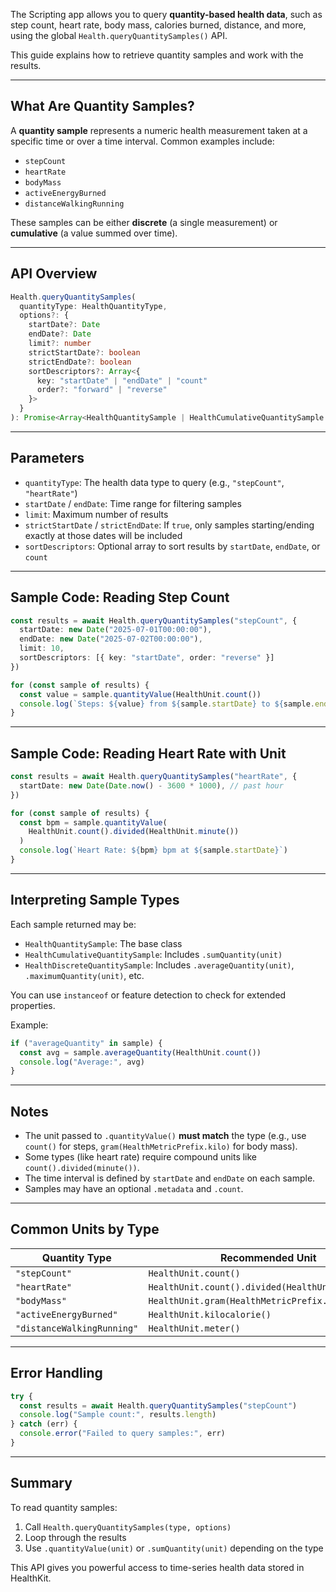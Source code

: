 The Scripting app allows you to query **quantity-based health data**, such as step count, heart rate, body mass, calories burned, distance, and more, using the global `Health.queryQuantitySamples()` API.

This guide explains how to retrieve quantity samples and work with the results.

---

## What Are Quantity Samples?

A **quantity sample** represents a numeric health measurement taken at a specific time or over a time interval. Common examples include:

* `stepCount`
* `heartRate`
* `bodyMass`
* `activeEnergyBurned`
* `distanceWalkingRunning`

These samples can be either **discrete** (a single measurement) or **cumulative** (a value summed over time).

---

## API Overview

```ts
Health.queryQuantitySamples(
  quantityType: HealthQuantityType,
  options?: {
    startDate?: Date
    endDate?: Date
    limit?: number
    strictStartDate?: boolean
    strictEndDate?: boolean
    sortDescriptors?: Array<{
      key: "startDate" | "endDate" | "count"
      order?: "forward" | "reverse"
    }>
  }
): Promise<Array<HealthQuantitySample | HealthCumulativeQuantitySample | HealthDiscreteQuantitySample>>
```

---

## Parameters

* `quantityType`: The health data type to query (e.g., `"stepCount"`, `"heartRate"`)
* `startDate` / `endDate`: Time range for filtering samples
* `limit`: Maximum number of results
* `strictStartDate` / `strictEndDate`: If `true`, only samples starting/ending exactly at those dates will be included
* `sortDescriptors`: Optional array to sort results by `startDate`, `endDate`, or `count`

---

## Sample Code: Reading Step Count

```ts
const results = await Health.queryQuantitySamples("stepCount", {
  startDate: new Date("2025-07-01T00:00:00"),
  endDate: new Date("2025-07-02T00:00:00"),
  limit: 10,
  sortDescriptors: [{ key: "startDate", order: "reverse" }]
})

for (const sample of results) {
  const value = sample.quantityValue(HealthUnit.count())
  console.log(`Steps: ${value} from ${sample.startDate} to ${sample.endDate}`)
}
```

---

## Sample Code: Reading Heart Rate with Unit

```ts
const results = await Health.queryQuantitySamples("heartRate", {
  startDate: new Date(Date.now() - 3600 * 1000), // past hour
})

for (const sample of results) {
  const bpm = sample.quantityValue(
    HealthUnit.count().divided(HealthUnit.minute())
  )
  console.log(`Heart Rate: ${bpm} bpm at ${sample.startDate}`)
}
```

---

## Interpreting Sample Types

Each sample returned may be:

* `HealthQuantitySample`: The base class
* `HealthCumulativeQuantitySample`: Includes `.sumQuantity(unit)`
* `HealthDiscreteQuantitySample`: Includes `.averageQuantity(unit)`, `.maximumQuantity(unit)`, etc.

You can use `instanceof` or feature detection to check for extended properties.

Example:

```ts
if ("averageQuantity" in sample) {
  const avg = sample.averageQuantity(HealthUnit.count())
  console.log("Average:", avg)
}
```

---

## Notes

* The unit passed to `.quantityValue()` **must match** the type (e.g., use `count()` for steps, `gram(HealthMetricPrefix.kilo)` for body mass).
* Some types (like heart rate) require compound units like `count().divided(minute())`.
* The time interval is defined by `startDate` and `endDate` on each sample.
* Samples may have an optional `.metadata` and `.count`.

---

## Common Units by Type

| Quantity Type              | Recommended Unit                                  |
| -------------------------- | ------------------------------------------------- |
| `"stepCount"`              | `HealthUnit.count()`                              |
| `"heartRate"`              | `HealthUnit.count().divided(HealthUnit.minute())` |
| `"bodyMass"`               | `HealthUnit.gram(HealthMetricPrefix.kilo)`                           |
| `"activeEnergyBurned"`     | `HealthUnit.kilocalorie()`                        |
| `"distanceWalkingRunning"` | `HealthUnit.meter()`                              |

---

## Error Handling

```ts
try {
  const results = await Health.queryQuantitySamples("stepCount")
  console.log("Sample count:", results.length)
} catch (err) {
  console.error("Failed to query samples:", err)
}
```

---

## Summary

To read quantity samples:

1. Call `Health.queryQuantitySamples(type, options)`
2. Loop through the results
3. Use `.quantityValue(unit)` or `.sumQuantity(unit)` depending on the type

This API gives you powerful access to time-series health data stored in HealthKit.
